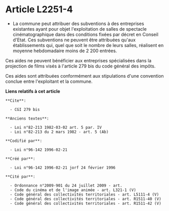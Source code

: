 # Article L2251-4

- La commune peut attribuer des subventions à des entreprises existantes ayant pour objet l'exploitation de salles de
spectacle cinématographique dans des conditions fixées par décret en Conseil d'Etat. Ces subventions ne peuvent être
attribuées qu'aux établissements qui, quel que soit le nombre de leurs salles, réalisent en moyenne hebdomadaire moins de 2
200 entrées.

Ces aides ne peuvent bénéficier aux entreprises spécialisées dans la projection de films visés à l'article 279 bis du code
général des impôts.

Ces aides sont attribuées conformément aux stipulations d'une convention conclue entre l'exploitant et la commune.

**Liens relatifs à cet article**

	**Cite**:

	  - CGI 279 bis

	**Anciens textes**:

	  - Loi n°82-213 1982-03-02 art. 5 par. IV
	  - Loi n°82-213 du 2 mars 1982 - art. 5 (Ab)

	**Codifié par**:

	  - Loi n°96-142 1996-02-21

	**Créé par**:

	  - Loi n°96-142 1996-02-21 jorf 24 février 1996

	**Cité par**:

	  - Ordonnance n°2009-901 du 24 juillet 2009 - art.
	  - Code du cinéma et de l'image animée - art. L321-1 (V)
	  - Code général des collectivités territoriales - art. L5111-4 (V)
	  - Code général des collectivités territoriales - art. R1511-40 (V)
	  - Code général des collectivités territoriales - art. R1511-42 (V)
